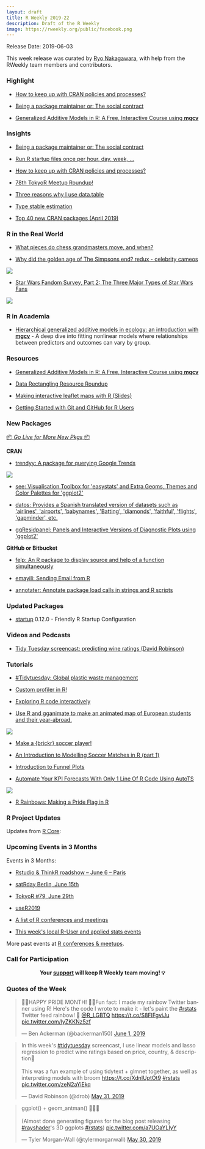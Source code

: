 ```yaml
---
layout: draft
title: R Weekly 2019-22
description: Draft of the R Weekly
image: https://rweekly.org/public/facebook.png
---
```


Release Date: 2019-06-03

This week release was curated by [Ryo Nakagawara](https://twitter.com/R_by_Ryo), with help from the RWeekly team members and contributors.

###  Highlight

+ [How to keep up with CRAN policies and processes?](https://blog.r-hub.io/2019/05/29/keep-up-with-cran/)

+ [Being a package maintainer or: The social contract](https://www.ottlngr.de/post/being-a-package-maintainer/)

+ [Generalized Additive Models in R: A Free, Interactive Course using **mgcv**](https://noamross.github.io/gams-in-r-course/)

### Insights

+ [Being a package maintainer or: The social contract](https://www.ottlngr.de/post/being-a-package-maintainer/)

+ [Run R startup files once per hour, day, week, ...](https://www.jottr.org/2019/05/26/startup-sometimes/)

+ [How to keep up with CRAN policies and processes?](https://blog.r-hub.io/2019/05/29/keep-up-with-cran/)

+ [78th TokyoR Meetup Roundup!](https://ryo-n7.github.io/2019-05-31-tokyoR-78-roundup/)

+ [Three reasons why I use data.table](https://www.meganstodel.com/posts/data-table/)

+ [Type stable estimation](https://www.alexpghayes.com/blog/type-stable-estimation/)

+ [Top 40 new CRAN packages (April 2019)](https://rviews.rstudio.com/2019/05/30/april-2019-top-40-new-cran-packages/)

### R in the Real World

+ [What pieces do chess grandmasters move, and when?](https://statmodeling.stat.columbia.edu/2019/05/28/pieces-chess-grandmasters-move/)

+ [Why did the golden age of The Simpsons end? redux - celebrity cameos](http://www.nathancunn.com/2019-05-30-simpsons-cameos/)

![](https://cdn.jsdelivr.net/gh/rweekly/image/2019-22/simpsons.png)

+ [Star Wars Fandom Survey, Part 2: The Three Major Types of Star Wars Fans](https://www.markhw.com/blog/sw-survey-pt2)

![](https://cdn.jsdelivr.net/gh/rweekly/image/2019-22/starwars-survey.png)

###  R in Academia

+ [Hierarchical generalized additive models in ecology: an introduction with **mgcv**](https://peerj.com/articles/6876/) - A deep dive into fitting nonlinear models where relationships between predictors and outcomes can vary by group.

###  Resources

+ [Generalized Additive Models in R: A Free, Interactive Course using **mgcv**](https://noamross.github.io/gams-in-r-course/)

+ [Data Rectangling Resource Roundup](https://luisdva.github.io/rectangling/)

+ [Making interactive leaflet maps with R (Slides)](https://pakillo.github.io/r-leaflet-maps/r-leaflet-maps-slides.html#1)

+ [Getting Started with Git and GitHub for R Users](https://github.com/saghirb/Getting-Started-with-Git-and-GitHub-for-R-Users)

###  New Packages

<p class="added-hostname"><a href="https://rweekly.org/live" target="_blank" class="externalLink">📦 <i>Go Live for More New Pkgs</i> 📦</a></p>

**CRAN**

+ [trendyy: A package for querying Google Trends](http://josiahparry.com/post/2019-05-25-introducing-trendyy/)

![](https://cdn.jsdelivr.net/gh/rweekly/image/2019-22/google-trend-pkg.png)

+ [see: Visualisation Toolbox for 'easystats' and Extra Geoms, Themes and Color Palettes for 'ggplot2'](https://cran.r-project.org/web/packages/see/index.html)

+ [datos: Provides a Spanish translated version of datasets such as 'airlines', 'airports', 'babynames', 'Batting', 'diamonds', 'faithful', 'flights', 'gapminder', etc.](https://cran.r-project.org/web/packages/datos/index.html)

+ [ggResidpanel: Panels and Interactive Versions of Diagnostic Plots using 'ggplot2'](https://cran.r-project.org/web/packages/ggResidpanel/index.html)

**GitHub or Bitbucket**

+ [felp: An R package to display source and help of a function simultaneously](https://github.com/atusy/felp)

+ [emayili: Sending Email from R](https://datawookie.netlify.com/blog/2019/05/emayili-sending-email-from-r/)

+ [annotater: Annotate package load calls in strings and R scripts](https://github.com/luisDVA/annotater)

### Updated Packages

+ [startup](https://cran.r-project.org/package=startup) 0.12.0 - Friendly R Startup Configuration

###  Videos and Podcasts

+ [Tidy Tuesday screencast: predicting wine ratings (David Robinson)](https://www.youtube.com/watch?v=AQzZNIyjyWM)

###  Tutorials

+ [#Tidytuesday: Global plastic waste management](https://alyssamvanderbeek.netlify.com/post/tidytuesday-global-plastic-waste-management/)

+ [Custom profiler in R!](https://www.hvitfeldt.me/blog/custom-profiler-in-r/)

+ [Exploring R code interactively](https://jozef.io/r916-exploring-r-code-interactively/)

+ [Use R and gganimate to make an animated map of European students and their year-abroad.](https://medium.com/@mueller.johannes.j/use-r-and-gganimate-to-make-an-animated-map-of-european-students-and-their-year-abroad-517ad75dca06)

![](https://cdn.jsdelivr.net/gh/rweekly/image/2019-22/europe-student-map.gif)

+ [Make a {brickr} soccer player!](https://www.rostrum.blog/2019/05/31/brickr-soccer/)

+ [An Introduction to Modelling Soccer Matches in R (part 1)](http://www.robert-hickman.eu/post/dixon_coles_1/)

+ [Introduction to Funnel Plots](https://nhsrcommunity.com/blog/introduction-to-funnel-plots/)

+ [Automate Your KPI Forecasts With Only 1 Line Of R Code Using AutoTS](https://www.remixinstitute.com/blog/automate-your-kpi-forecasts-with-only-1-line-of-r-code-using-autots)

![](https://cdn.jsdelivr.net/gh/rweekly/image/2019-22/walmart-forecast.png)

+ [R Rainbows: Making a Pride Flag in R](http://www.benjaminackerman.com/post/2019-06-01-r_pride_flag/)

<!--<div class="post-more-begi
n></div><div class="post-more-end"></div>-->

###  R Project Updates

Updates from [R Core](http://developer.r-project.org/blosxom.cgi/R-devel/NEWS):

###  Upcoming Events in 3 Months

Events in 3 Months:

+ [Rstudio & ThinkR roadshow – June 6 – Paris](https://rtask.thinkr.fr/blog/rstudio-thinkr-roadshow-june-6-paris)

+ [satRday Berlin, June 15th](https://berlin2019.satrdays.org)

+ [TokyoR #79, June 29th](https://tokyor.connpass.com/)

+ [useR2019](http://www.user2019.fr/)

+ [A list of R conferences and meetings](https://jumpingrivers.github.io/meetingsR/events.html)

+ [This week's local R-User and applied stats events](https://community.rstudio.com/c/irl)

More past events at [R conferences & meetups](https://conf.rweekly.org).

###  Call for Participation

<p class="hide-support added-hostname support-rweekly" style="text-align: center;font-weight: bold;">Your <a class="non-visited externalLink" href="https://www.patreon.com/rweekly" onclick="pas(this)">support</a> will keep R Weekly team moving! 💡</p>

###  Quotes of the Week

<blockquote class="twitter-tweet" data-cards="hidden" data-lang="en"><p lang="en" dir="ltr">🏳️‍🌈HAPPY PRIDE MONTH! 🏳️‍🌈Fun fact: I made my rainbow Twitter banner using R! Here&#39;s the code I wrote to make it - let&#39;s paint the <a href="https://twitter.com/hashtag/rstats?src=hash&amp;ref_src=twsrc%5Etfw">#rstats</a> Twitter feed rainbow! 🥳 <a href="https://twitter.com/R_LGBTQ?ref_src=twsrc%5Etfw">@R_LGBTQ</a> <a href="https://t.co/S8FIFgviJu">https://t.co/S8FIFgviJu</a> <a href="https://t.co/lyZKKNz5zf">pic.twitter.com/lyZKKNz5zf</a></p>&mdash; Ben Ackerman (@backerman150) <a href="https://twitter.com/backerman150/status/1134907423423160321?ref_src=twsrc%5Etfw">June 1, 2019</a></blockquote>
<script async src="https://platform.twitter.com/widgets.js" charset="utf-8"></script>

<blockquote class="twitter-tweet" data-cards="hidden" data-lang="en"><p lang="en" dir="ltr">In this week&#39;s <a href="https://twitter.com/hashtag/tidytuesday?src=hash&amp;ref_src=twsrc%5Etfw">#tidytuesday</a> screencast, I use linear models and lasso regression to predict wine ratings based on price, country, &amp; description🍷<br><br>This was a fun example of using tidytext + glmnet together, as well as interpreting models with broom <a href="https://t.co/XdnIUptOt9">https://t.co/XdnIUptOt9</a> <a href="https://twitter.com/hashtag/rstats?src=hash&amp;ref_src=twsrc%5Etfw">#rstats</a> <a href="https://t.co/zeN2aYiEkq">pic.twitter.com/zeN2aYiEkq</a></p>&mdash; David Robinson (@drob) <a href="https://twitter.com/drob/status/1134443337275052032?ref_src=twsrc%5Etfw">May 31, 2019</a></blockquote>
<script async src="https://platform.twitter.com/widgets.js" charset="utf-8"></script>

<blockquote class="twitter-tweet" data-cards="hidden" data-lang="en"><p lang="en" dir="ltr">ggplot() + geom_antman() 🐜🐜🐜<br><br>(Almost done generating figures for the blog post releasing <a href="https://twitter.com/hashtag/rayshader?src=hash&amp;ref_src=twsrc%5Etfw">#rayshader</a>&#39;s 3D ggplots <a href="https://twitter.com/hashtag/rstats?src=hash&amp;ref_src=twsrc%5Etfw">#rstats</a>) <a href="https://t.co/a7UOaYLIyY">pic.twitter.com/a7UOaYLIyY</a></p>&mdash; Tyler Morgan-Wall (@tylermorganwall) <a href="https://twitter.com/tylermorganwall/status/1134069089087950848?ref_src=twsrc%5Etfw">May 30, 2019</a></blockquote>
<script async src="https://platform.twitter.com/widgets.js" charset="utf-8"></script>



